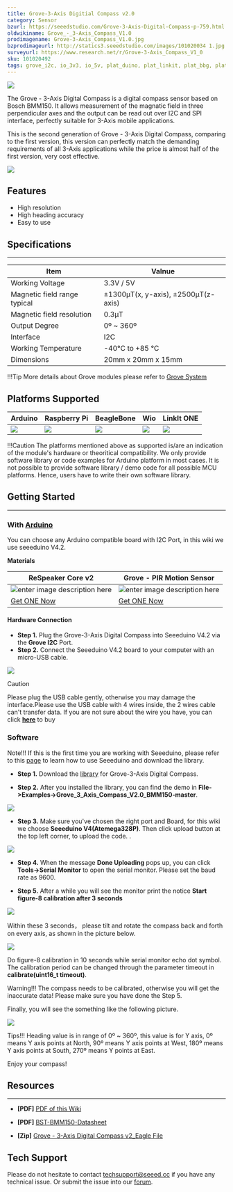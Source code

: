 ```yaml
---
title: Grove-3-Axis Digitial Compass v2.0
category: Sensor
bzurl: https://seeedstudio.com/Grove-3-Axis-Digital-Compass-p-759.html
oldwikiname: Grove_-_3-Axis_Compass_V1.0
prodimagename: Grove-3-Axis_Compass_V1.0.jpg
bzprodimageurl: http://statics3.seeedstudio.com/images/101020034 1.jpg
surveyurl: https://www.research.net/r/Grove-3-Axis_Compass_V1_0
sku: 101020492
tags: grove_i2c, io_3v3, io_5v, plat_duino, plat_linkit, plat_bbg, plat_wio
---
```


![](https://github.com/SeeedDocument/Bazaar_doc/raw/master/101020492/main_page.jpg)

The Grove - 3-Axis Digital Compass is a digital compass sensor based on Bosch BMM150. It allows measurement of the magnatic field in three perpendicular axes and the output can be read out over I2C and SPI interface, perfectly suitable for 3-Axis mobile applications.


This is the second generation of Grove - 3-Axis Digital Compass, comparing to the first version, this version can perfectly match the demanding requirements of all 3-Axis applications while the price is almost half of the first version, very cost effective.

[![](https://raw.githubusercontent.com/SeeedDocument/common/master/Get_One_Now_Banner.png)](https://www.seeedstudio.com/Grove-3-Axis-Digital-Compass-V2-p-3034.html)

## Features

- High resolution
- High heading accuracy
- Easy to use

## Specifications
--------------

| Item                         | Valnue                                |
|------------------------------|---------------------------------------|
| Working Voltage              | 3.3V / 5V                             |
| Magnetic field range typical | ±1300μT(x, y-axis),  ±2500μT(z-axis)  |
| Magnetic field resolution    | 0.3μT                                 |
| Output Degree                | 0º ~ 360º                             |
| Interface                    | I2C                                   |
| Working Temperature          | -40℃ to +85 ℃                        |
| Dimensions                   | 20mm x 20mm x 15mm                    |

!!!Tip
    More details about Grove modules please refer to [Grove System](http://wiki.seeedstudio.com/Grove_System/)

Platforms Supported
-------------------

| Arduino                                                                                             | Raspberry Pi                                                                                             | BeagleBone                                                                                      | Wio                                                                                               | LinkIt ONE                                                                                         |
|-----------------------------------------------------------------------------------------------------|----------------------------------------------------------------------------------------------------------|-------------------------------------------------------------------------------------------------|---------------------------------------------------------------------------------------------------|----------------------------------------------------------------------------------------------------|
| ![](https://raw.githubusercontent.com/SeeedDocument/wiki_english/master/docs/images/arduino_logo.jpg) | ![](https://raw.githubusercontent.com/SeeedDocument/wiki_english/master/docs/images/raspberry_pi_logo_n.jpg) | ![](https://raw.githubusercontent.com/SeeedDocument/wiki_english/master/docs/images/bbg_logo.jpg) | ![](https://raw.githubusercontent.com/SeeedDocument/wiki_english/master/docs/images/wio_logo.jpg) | ![](https://raw.githubusercontent.com/SeeedDocument/wiki_english/master/docs/images/linkit_logo.jpg) |

!!!Caution
    The platforms mentioned above as supported is/are an indication of the module's hardware or theoritical compatibility. We only provide software library or code examples for Arduino platform in most cases. It is not possible to provide software library / demo code for all possible MCU platforms. Hence, users have to write their own software library.


## Getting Started
-------------

### With [Arduino](http://wiki.seeedstudio.com/Arduino/)

You can choose any Arduino compatible board with I2C Port, in this wiki we use seeeduino V4.2.

**Materials**

| ReSpeaker Core v2 |  Grove -  PIR Motion Sensor |
|--------------|-------------|
|![enter image description here](https://github.com/SeeedDocument/Bazaar_doc/raw/master/101020492/seeeduino.jpg)|![enter image description here](https://github.com/SeeedDocument/Bazaar_doc/raw/master/101020492/little.jpg)|
|[Get ONE Now](https://www.seeedstudio.com/Seeeduino-V4.2-p-2517.html)|[Get ONE Now](https://www.seeedstudio.com/Grove-3-Axis-Digital-Compass-V2-p-3034.html)|

#### Hardware Connection

- **Step 1.** Plug the Grove-3-Axis Digital Compass into Seeeduino V4.2 via the **Grove I2C** Port.
- **Step 2.** Connect the Seeeduino V4.2 board to your computer with an micro-USB cable.


![](https://github.com/SeeedDocument/Bazaar_doc/raw/master/101020492/20180314-connect1.jpg)




<div class="admonition warning">
<p class="admonition-title">Caution</p>
Please plug the USB cable gently, otherwise you may damage the interface.Please use the USB cable with 4 wires inside, the 2 wires cable can't transfer data. If you are not sure about the wire you have, you can click <a href="https://www.seeedstudio.com/Micro-USB-Cable-48cm-p-1475.html"><B>here</B></a> to buy
</div>

### Software

Note!!!
If this is the first time you are working with Seeeduino, please refer to this [page](http://wiki.seeedstudio.com/Getting_Started_with_Arduino/) to learn how to use Seeeduino and download the library.


- **Step 1.** Download the [library](https://github.com/Seeed-Studio/Grove_3_Axis_Compass_V2.0_BMM150) for Grove-3-Axis Digital Compass.

- **Step 2.** After you installed the library, you can find the demo in **File->Examples->Grove_3_Axis_Compass_V2.0_BMM150-master**.

![](https://github.com/SeeedDocument/Bazaar_doc/raw/master/101020492/IDE_EXAM.png)

- **Step 3.** Make sure you've chosen the right port and Board, for this wiki we choose **Seeeduino V4(Atemega328P)**. Then click upload button at the top left corner, to upload the code.
.

![](https://github.com/SeeedDocument/Bazaar_doc/raw/master/101020492/port.png)


- **Step 4.** When the message **Done Uploading** pops up, you can click **Tools->Serial Monitor** to open the serial monitor. Please set the baud rate as 9600.

- **Step 5.** After a while you will see the monitor print the notice **Start figure-8 calibration after 3 seconds**

![](https://github.com/SeeedDocument/Bazaar_doc/raw/master/101020492/inital.png)

Within these 3 seconds， please tilt and rotate the compass back and forth on every axis, as shown in the picture below.

![](https://github.com/SeeedDocument/Bazaar_doc/raw/master/101020492/figure_8_calibration.jpg)

Do figure-8 calibration in 10 seconds while serial monitor echo dot symbol. The calibration period can be changed through the parameter timeout in **calibrate(uint16_t timeout)**.

Warning!!!
The compass needs to be calibrated, otherwise you will get the inaccurate data! Please make sure you have done the Step 5.


Finally, you will see the something like the following picture.

![](https://github.com/SeeedDocument/Bazaar_doc/raw/master/101020492/result.png)

Tips!!!
Heading value is in range of 0º ~ 360º, this value is for Y axis, 0º means Y axis points at North, 90º means Y axis points at West, 180º means Y axis points at South, 270º means Y points at East.

Enjoy your compass!



## Resources
---------
- **[PDF]** [PDF of this Wiki](https://github.com/SeeedDocument/Bazaar_doc/raw/master/101020492/Grove-3-Axis_Digitial_Compass_v2.0.pdf)

- **[PDF]** [BST-BMM150-Datasheet](https://github.com/SeeedDocument/Bazaar_doc/raw/master/101020492/BST-BMM150-DS001-01-786480.pdf)

- **[Zip]** [Grove - 3-Axis Digital Compass v2_Eagle File](https://github.com/SeeedDocument/Bazaar_doc/raw/master/101020492/Grove%20-%203-Axis%20Digital%20Compass%20v2_Eagle%20File.zip)  


## Tech Support
Please do not hesitate to contact [techsupport@seeed.cc](techsupport@seeed.cc) if you have any technical issue. Or submit the issue into our [forum](http://seeedstudio.com/forum/).
